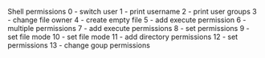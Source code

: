 Shell permissions
0 - switch user
1 - print username
2 - print user groups
3 - change file owner
4 - create empty file
5 - add execute permission
6 - multiple permissions
7 - add execute permissions
8 - set permissions
9 - set file mode
10 - set file mode
11 - add directory permissions
12 - set permissions
13 - change goup permissions
